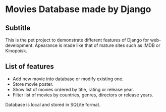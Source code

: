 
# Movies Database made by Django

## Subtitle

This is the pet project to demonstrate different features of Django for web-development.
Apearance is made like that of mature sites such as IMDB or Kinopoisk.

## List of features

* Add new movie into database or modify existing one.
* Store movie poster.
* Show list of movies ordered by title, rating or release year.
* Filter list of movies by countries, genres, directors or release years.

Database is local and stored in SQLite format.
